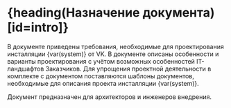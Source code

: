 # {heading(Назначение документа)[id=intro]}

В документе приведены требования, необходимые для проектирования инсталляции {var(system)} от VK. В документе описаны особенности и варианты проектирования с учётом возможных особенностей IT-ландшафтов Заказчиков. Для упрощения проектной деятельности в комплекте с документом поставляются шаблоны документов, необходимые для описания проекта инсталляции {var(system)}.

Документ предназначен для архитекторов и инженеров внедрения.